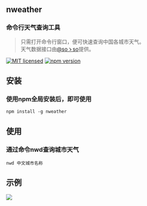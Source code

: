 ## nweather
### 命令行天气查询工具
> 只需打开命令行窗口，便可快速查询中国各城市天气。<br>
天气数据接口由[@soゝso](https://www.sojson.com/blog/234.html)提供。<br>

[![MIT licensed](https://img.shields.io/badge/license-MIT-blue.svg)](https://github.com/trevorHsu/nweather/blob/master/LICENSE)
[![npm version](https://badge.fury.io/js/nweather.svg)](https://badge.fury.io/js/nweather)

## 安装
### 使用npm全局安装后，即可使用

```
npm install -g nweather
```

## 使用
### 通过命令**nwd**查询城市天气
```
nwd 中文城市名称
```

## 示例
![][example-pic]

[example-pic]: https://github.com/trevorHsu/nweather/blob/master/pics/example.gif?raw=true
